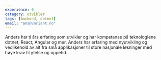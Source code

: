 ```yaml
---
experience: 0
category: utvikler
tags: [backend, dotnet]
email: "ans@variant.no"
---
```


Anders har ti års erfaring som utvikler og har kompetanse på teknologiene
dotnet, React, Angular og mer. Anders har erfaring med nyutvikling og
vedlikehold av alt fra små applikasjoner til store nasjonale løsninger med høye
krav til ytelse og oppetid.
